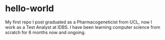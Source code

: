 # hello-world
My first repo
I post graduated as a Pharmacogeneticist from UCL, now I work as a Test Analyst at IDBS. I have been learning computer science from scratch for 6 months now and ongoing. 

